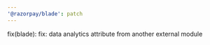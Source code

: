 ```yaml
---
'@razorpay/blade': patch
---
```


fix(blade): fix: data analytics attribute from another external module

